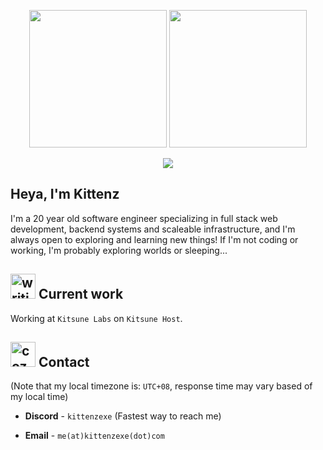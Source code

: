 <p align="center">
  <img src="https://web.src.gay/Om2xb" height="220px" />
  <img src="https://github.com/user-attachments/assets/e77d46ba-77b8-498e-88bf-fb9cf816b4d8" height="220px" />
</p>

<p align="center">
  <a href="https://github.com/LelouchFR/skill-icons">
    <img src="https://go-skill-icons.vercel.app/api/icons?i=arch,bun,cloudflare,discord,docker,elysia,fiber,git,github,githubactions,go,grafana,graphql,kubernetes,mysql,nix,opentelemetry,postgres,prisma,prometheus,py,rust,sqlite,svelte,tailwind,tauri,ts,vscode,windows,zed&theme=dark" />
  </a>
</p>

## Heya, I'm Kittenz

I'm a 20 year old software engineer specializing in full stack web development, backend systems and scaleable infrastructure, and I'm always open to exploring and learning new things! If I'm not coding or working, I'm probably exploring worlds or sleeping...

<h2><img src="https://github.com/KittenzExe/KittenzExe/assets/67358250/2f90a34c-cebd-481e-9af2-69a890abd685" alt="writing" height="40px"> Current work</h2>

Working at `Kitsune Labs` on `Kitsune Host`.

<h2><img src="https://github.com/user-attachments/assets/9b8a7b94-75db-4762-ac62-744aa0c64dfd" alt="cozy" height="40px"> Contact</h2>

(Note that my local timezone is: `UTC+08`, response time may vary based of my local time)

- **Discord** - `kittenzexe` (Fastest way to reach me)

- **Email** - `me(at)kittenzexe(dot)com`
